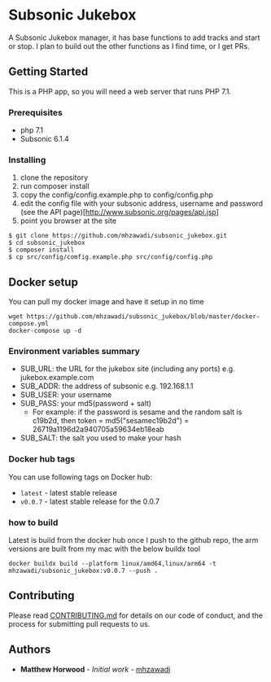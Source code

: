 # Subsonic Jukebox

A Subsonic Jukebox manager, it has base functions to add tracks and start or stop. I plan to build out the other functions as I find time, or I get PRs.

## Getting Started

This is a PHP app, so you will need a web server that runs PHP 7.1.

### Prerequisites

- php 7.1
- Subsonic 6.1.4

### Installing

1. clone the repository
2. run composer install
3. copy the config/config.example.php to config/config.php
4. edit the config file with your subsonic address, username and password (see the API page)[<http://www.subsonic.org/pages/api.jsp>]
5. point you browser at the site

```shell
$ git clone https://github.com/mhzawadi/subsonic_jukebox.git
$ cd subsonic_jukebox
$ composer install
$ cp src/config/comfig.example.php src/config/config.php
```

## Docker setup

You can pull my docker image and have it setup in no time
```
wget https://github.com/mhzawadi/subsonic_jukebox/blob/master/docker-compose.yml
docker-compose up -d
```

### Environment variables summary

- SUB_URL: the URL for the jukebox site (including any ports) e.g. jukebox.example.com
- SUB_ADDR: the address of subsonic e.g. 192.168.1.1
- SUB_USER: your username
- SUB_PASS: your md5(password + salt)
  - For example: if the password is sesame and the random salt is c19b2d, then token = md5("sesamec19b2d") = 26719a1196d2a940705a59634eb18eab
- SUB_SALT: the salt you used to make your hash

### Docker hub tags

You can use following tags on Docker hub:

* `latest` - latest stable release
* `v0.0.7` - latest stable release for the 0.0.7

### how to build

Latest is build from the docker hub once I push to the github repo, the arm versions are built from my mac with the below buildx tool

`docker buildx build --platform linux/amd64,linux/arm64 -t mhzawadi/subsonic_jukebox:v0.0.7 --push .`

## Contributing

Please read [CONTRIBUTING.md](https://github.com/mhzawadi/subsonic_jukebox/blob/master/CONTRIBUTING.md) for details on our code of conduct, and the process for submitting pull requests to us.

## Authors

- **Matthew Horwood** - _Initial work_ - [mhzawadi](https://github.com/)
